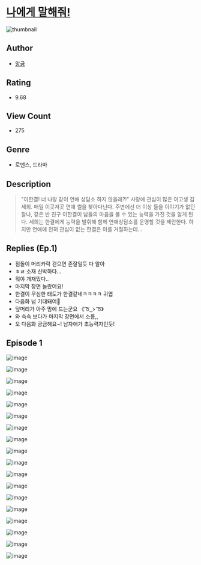 # [나에게 말해줘!](https://comic.naver.com/challenge/list?titleId=810651)
![thumbnail](https://image-comic.pstatic.net/user_contents_data/challenge_comic/2023/05/24/366972/upload_7089338041166279988_480x623.jpeg)

## Author
- [앙금](https://comic.naver.com/artistTitle?id=366972)

## Rating
- 9.68

## View Count
- 275

## Genre
- 로맨스, 드라마

## Description
> "이한결! 너 나랑 같이 연애 상담소 하지 않을래?!" 사랑에 관심이 많은 여고생 김세희. 매일 이곳저곳 연애 썰을 찾아다닌다. 주변에선 더 이상 들을 이야기가 없던 찰나, 같은 반 친구 이한결이 남들의 마음을 볼 수 있는 능력을 가진 것을 알게 된다. 세희는 한결에게 능력을 발휘해 함께 연애상담소를 운영할 것을 제안한다. 하지만 연애에 전혀 관심이 없는 한결은 이를 거절하는데...

## Replies (Ep.1)
- 점돌이 머리카락 걷으면 존잘일듯 다 알아
- ㅎㄹ 소재 신박하다...
- 뭐야 개재밌다..
- 마지막 장면 놀랐어요!
- 한결이 무심한 태도가 한결같네ㅋㅋㅋㅋ 귀엽
- 다음화 넘 기대돼여🤤
- 덮머리가 아주 맘에 드는군요 《 ͡꘠ ͜ゝ ͡꘠》
- 와 슥슥 보다가 마지막 장면에서 소름,,
- 오 다음화 궁금해요~! 남자애가 초능력자인듯!

## Episode 1
![image](https://image-comic.pstatic.net/user_contents_data/challenge_comic/2023/05/24/366972/upload_7378130078828475747.jpeg)

![image](https://image-comic.pstatic.net/user_contents_data/challenge_comic/2023/05/24/366972/upload_3762582882010752054.jpeg)

![image](https://image-comic.pstatic.net/user_contents_data/challenge_comic/2023/05/24/366972/upload_7148165001414534708.jpeg)

![image](https://image-comic.pstatic.net/user_contents_data/challenge_comic/2023/05/24/366972/upload_3907215064597672755.jpeg)

![image](https://image-comic.pstatic.net/user_contents_data/challenge_comic/2023/05/24/366972/upload_7305737121631330915.jpeg)

![image](https://image-comic.pstatic.net/user_contents_data/challenge_comic/2023/05/24/366972/upload_7234013796241073509.jpeg)

![image](https://image-comic.pstatic.net/user_contents_data/challenge_comic/2023/05/24/366972/upload_4120853265458935909.jpeg)

![image](https://image-comic.pstatic.net/user_contents_data/challenge_comic/2023/05/24/366972/upload_7018405032738959974.jpeg)

![image](https://image-comic.pstatic.net/user_contents_data/challenge_comic/2023/05/24/366972/upload_7005126445659074913.jpeg)

![image](https://image-comic.pstatic.net/user_contents_data/challenge_comic/2023/05/24/366972/upload_3904682656582100325.jpeg)

![image](https://image-comic.pstatic.net/user_contents_data/challenge_comic/2023/05/24/366972/upload_3991372556482732856.jpeg)

![image](https://image-comic.pstatic.net/user_contents_data/challenge_comic/2023/05/24/366972/upload_3847309058354852407.jpeg)

![image](https://image-comic.pstatic.net/user_contents_data/challenge_comic/2023/05/24/366972/upload_7306072683080541281.jpeg)

![image](https://image-comic.pstatic.net/user_contents_data/challenge_comic/2023/05/24/366972/upload_7220451302330033765.jpeg)

![image](https://image-comic.pstatic.net/user_contents_data/challenge_comic/2023/05/24/366972/upload_3834877966167650402.jpeg)

![image](https://image-comic.pstatic.net/user_contents_data/challenge_comic/2023/05/24/366972/upload_7293917573482230324.jpeg)

![image](https://image-comic.pstatic.net/user_contents_data/challenge_comic/2023/05/24/366972/upload_7147550378692849976.jpeg)

![image](https://image-comic.pstatic.net/user_contents_data/challenge_comic/2023/05/24/366972/upload_3775813319087502692.jpeg)
